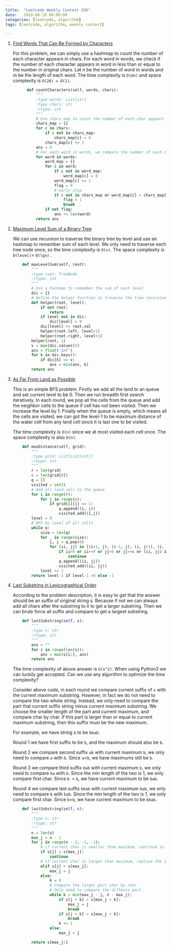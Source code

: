 ```yaml
---
title:  "Leetcode Weekly Contest 150"
date:   2019-08-18 00:00:00
categories: [leetcode, algorithm]
tags: [leetcode, algorithm, weekly contest]

---
```


1. [Find Words That Can Be Formed by Characters][Problem1] 
    
    For this problem, we can simply use a hashmap to count the number of each character appears in chars. For each word in words, we check if the number of each character appears in word in less than or equal to the number in original chars. Let n be the number of word in words and m be the length of each word. The time complexity is `O(mn)` and space complexity is `O(26) = O(1)`.
    
    ```python
          def countCharacters(self, words, chars):
              """
              :type words: List[str]
              :type chars: str
              :rtype: int
              """
              # Use chars_map to count the number of each char appears in chars
              chars_map = {}
              for c in chars:
                  if c not in chars_map:
                      chars_map[c] = 0
                  chars_map[c] += 1
              ans = 0
              # For each word in words, we compare the number of each character 
              for word in words:
                  word_map = {}
                  for c in word:
                      if c not in word_map:
                          word_map[c] = 0
                      word_map[c] += 1
                      flag = 0
                      # early stop
                      if c not in chars_map or word_map[c] > chars_map[c]:
                          flag = 1
                          break
                  if not flag:
                      ans += len(word)
              return ans
    ```
    
    

2. [Maximum Level Sum of a Binary Tree][Problem2]

   We can use recursion to traverse the binary tree by level and use an hashmap to remember sum of each level. We only need to traverse each tree node once, so the time complexity is `O(n)`. The space complexity is `O(level)`= `O(lgn)` .

   ```python
       def maxLevelSum(self, root):
           """
           :type root: TreeNode
           :rtype: int
           """
           # Use a hashmap to remember the sum of each level
           dic = {}
           # Define the helper function to traverse the tree recursively
           def helper(root, level):
               if not root:
                   return
               if level not in dic:
                   dic[level] = 0
               dic[level] += root.val
               helper(root.left, level+1)
               helper(root.right, level+1)
           helper(root, 1)
           v = max(dic.values())
           ans = float('inf')
           for k in dic.keys():
               if dic[k] == v:
                   ans = min(ans, k)
           return ans
   ```

3. [As Far From Land as Possible][Problem3]

   This is an simple BFS problem. Firstly we add all the land to an queue and set current level to be 0. Then we run breadth first search iteratively. In each round, we pop all the cells from the queue and add the neighbor cells to the queue if cell has not been visited. Then we increase the level by 1. Finally when the queue is empty, which means all the cells are visited, we can got the level-1 to be maximum distance of the water cell from any land cell since it is last one to be visited.

   The time complexity is `O(n)` since we at most visited each cell once. The space complexity is also `O(n)`.

   ```python
       def maxDistance(self, grid):
           """
           :type grid: List[List[int]]
           :rtype: int
           """
           r = len(grid)
           c = len(grid[0])
           q = []
           visited = set()
           # Add all land cell to the queue
           for i in range(r):
               for j in range(c):
                   if grid[i][j] == 1:
                       q.append((i, j))
                       visited.add((i,j))
           level = 0
           # BFS by level of all cells
           while q:
               size = len(q)
               for _ in range(size):
                   i, j = q.pop(0)
                   for (ii, jj) in [(i+1, j), (i-1, j), (i, j+1), (i, j-1)]:
                       if ii<0 or ii>=r or jj<0 or jj>=c or (ii, jj) in visited:
                           continue
                       q.append((ii, jj))
                       visited.add((ii, jj))
               level += 1
           return level-1 if level-1 >0 else -1 
   ```

4. [Last Substring in Lexicographical Order][Problem4]

   According to the problem description, it is easy to get that the answer should be an suffix of original string s. Because if not we can always add all chars after the substring to it to get a larger substring. Then we can brute force all suffix and compare to get a largest substring.

   ```python
       def lastSubstring(self, s):
           """
           :type s: str
           :rtype: str
           """
           ans = ""
           for i in range(len(s)):
               ans = max(s[i:], ans)
           return ans
   ```

   The time complexity of above answer is `O(n^2)`. When using Python3 we can luckily get accepted. Can we use any algorithm to optimize the time complexity? 

   Consider above code, in each round we compare current suffix of `s` with the current maximum substring. However, in fact we do not need to compare the two whole string. Instead, we only need to compare the part that current suffix string minus current maximum substring. We choose the smaller length of the part and current maximum, and compare char by char. If this part is larger than or equal to current maximum substring, then this suffix must be the new maximum.

   For example, we have string s to be `bbab`:

   Round 1 we have first suffix to be `b`, and the maximum should also be `b`.

   Round 2 we compare second suffix `ab` with current maximum `b`, we only need to compare `a` with `b`. Since `a`<`b`, we have maximums still be `b`.

   Round 3 we compare third suffix `bab` with current maximum `b`, we only need to compare `ba` with `b`. Since the min length of the two is 1, we only compare first char. Since `b `= `b`, we have current maximum to be `bab`.

   Round 4 we compare last suffix `bbab` with current maximum `bab`, we only need to compare `b` with `bab`. Since the min length of the two is 1, we only compare first char. Since `b`=`b`, we have current maximum to be `bbab`.

   ```python
       def lastSubstring(self, s):
           """
           :type s: str
           :rtype: str
           """
           n = len(s)
           max_j = n - 1
           for j in range(n - 2, -1, -1):
               # if current char is smaller than maximum, continue to next suffix
               if s[j] < s[max_j]:
                   continue
               # if current char is larger than maximum, replace the index of maximum
               elif s[j] > s[max_j]:
                   max_j = j
               else:
                   k = 0
                   # Compare the larger part char by char
                   # Only need to compare the diffence part.
                   while k < min(max_j - j, n - max_j):
                       if s[j + k] > s[max_j + k]:
                           max_j = j
                           break
                       if s[j + k] < s[max_j + k]:
                           break
                       k += 1
                   else:
                       max_j = j
   
           return s[max_j:]
   ```

   

[Problem1]: https://leetcode.com/contest/weekly-contest-150/problems/find-words-that-can-be-formed-by-characters/
[Problem2]: https://leetcode.com/contest/weekly-contest-150/problems/maximum-level-sum-of-a-binary-tree/
[Problem3]: https://leetcode.com/contest/weekly-contest-150/problems/as-far-from-land-as-possible/
[Problem4]: https://leetcode.com/contest/weekly-contest-150/problems/last-substring-in-lexicographical-order/

